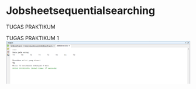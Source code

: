 # Jobsheetsequentialsearching
TUGAS PRAKTIKUM

TUGAS PRAKTIKUM 1
![Alt Text](https://github.com/rensimeila04/Jobsheetsequentialsearching/blob/master/Screenshot%20(147).png)

